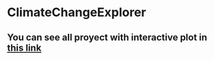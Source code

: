 # ClimateChangeExplorer
## You can see all proyect with interactive plot in [this link](https://nbviewer.org/github/PetrongariYanina/ClimateChangeExplorer/blob/main/ClimateChangeExplorer.html)
